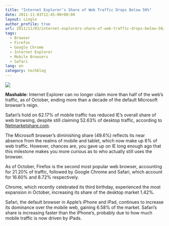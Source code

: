 ```yaml
---
title: "Internet Explorer’s Share of Web Traffic Drops Below 50%"
date: 2011-11-03T12:45:00+00:00
layout: single
author_profile: true
url: 2011/11/03/internet-explorers-share-of-web-traffic-drops-below-50/
tags:
  - Browser
  - Firefox
  - Google Chrome
  - Internet Explorer
  - Mobile Browsers
  - Safari
lang: en
category: techblog
---
```

[![](http://2.bp.blogspot.com/-v9tVwL3HWIc/TrKFSa0AV7I/AAAAAAAAEN0/lN0nVQ4FpKQ/s1600/internet-explorer-chart-360.jpg)](http://2.bp.blogspot.com/-v9tVwL3HWIc/TrKFSa0AV7I/AAAAAAAAEN0/lN0nVQ4FpKQ/s1600/internet-explorer-chart-360.jpg)

**Mashable:** Internet Explorer can no longer claim more than half of the web’s traffic, as of October, ending more than a decade of the default Microsoft browser’s reign.

Safari’s hold on 62.17% of mobile traffic has reduced IE’s overall share of web browsing, despite still claiming 52.63% of desktop traffic, according to [Netmarketshare.com](http://www.netmarketshare.com/).

The Microsoft browser’s diminishing share (49.6%) reflects its near absence from the realms of mobile and tablet, which now make up 6% of web traffic. However, chances are, you gave up on IE long enough ago that this milestone makes you more curious as to who actually still uses the browser.

As of October, Firefox is the second most popular web browser, accounting for 21.20% of traffic, followed by Google Chrome and Safari, which account for 16.60% and 8.72% respectively.

Chrome, which recently celebrated its third birthday, experienced the most expansion in October, increasing its share of the desktop market 1.42%.

Safari, the default browser in Apple’s iPhone and iPad, continues to increase its dominance over the mobile web, gaining 6.58% of the market. Safari’s share is increasing faster than the iPhone’s, probably due to how much mobile traffic is now driven by iPads.